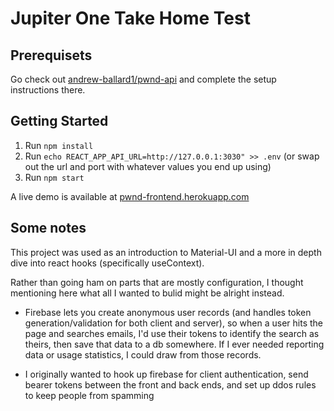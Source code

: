 # Jupiter One Take Home Test

## Prerequisets


Go check out <a href="https://github.com/andrew-ballard1/pwnd-api" target="_blank">andrew-ballard1/pwnd-api</a> and complete the setup instructions there.


## Getting Started
1. Run `npm install`
2. Run `echo REACT_APP_API_URL=http://127.0.0.1:3030" >> .env` (or swap out the url and port with whatever values you end up using)
3. Run `npm start`


A live demo is available at <a href="https://pwnd-frontend.herokuapp.com">pwnd-frontend.herokuapp.com</a>

## Some notes


This project was used as an introduction to Material-UI and a more in depth dive into react hooks (specifically useContext).

Rather than going ham on parts that are mostly configuration, I thought mentioning here what all I wanted to bulid might be alright instead.

- Firebase lets you create anonymous user records (and handles token generation/validation for both client and server), so when a user hits the page and searches emails, I'd use their tokens to identify the search as theirs, then save that data to a db somewhere. If I ever needed reporting data or usage statistics, I could draw from those records.

- I originally wanted to hook up firebase for client authentication, send bearer tokens between the front and back ends, and set up ddos rules to keep people from spamming 